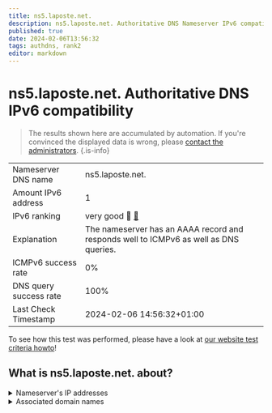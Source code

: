 ```yaml
---
title: ns5.laposte.net.
description: ns5.laposte.net. Authoritative DNS Nameserver IPv6 compatibility
published: true
date: 2024-02-06T13:56:32
tags: authdns, rank2
editor: markdown
---
```


# ns5.laposte.net. Authoritative DNS IPv6 compatibility

> The results shown here are accumulated by automation. If you're convinced the displayed data is wrong, please [contact the administrators](/howto/chat). 
{.is-info}




|   |   |
| - | - |
| Nameserver DNS name | ns5.laposte.net.
| Amount IPv6 address | 1
| IPv6 ranking | very good :2nd_place_medal: [🔗](/howto/ranking) |
| Explanation | The nameserver has an AAAA record and responds well to ICMPv6 as well as DNS queries. |
| ICMPv6 success rate | 0%|
| DNS query success rate | 100% |
| Last Check Timestamp | 2024-02-06 14:56:32+01:00 |

To see how this test was performed, please have a look at [our website test criteria howto](/howto/testcriteria/authdns)!


## What is ns5.laposte.net. about?




<details>
<summary>Nameserver's IP addresses</summary>

2a03:6f81:200:100::12

</details>



<details>
<summary>Associated domain names</summary>

www.labanquepostale.com

</details>
